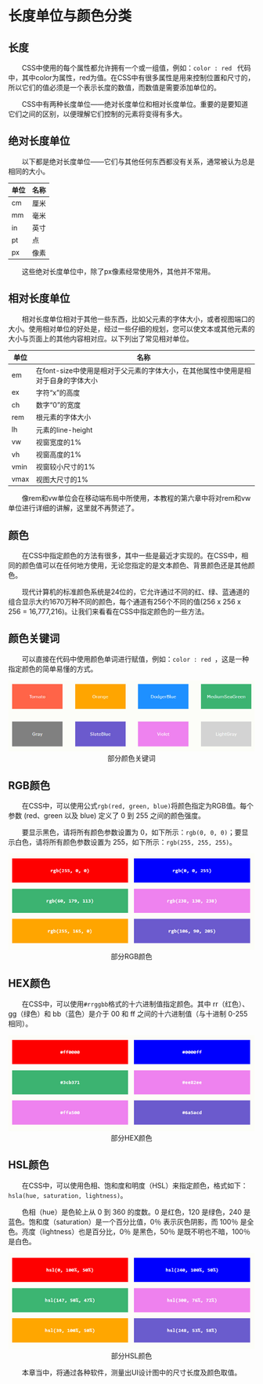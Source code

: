 # 长度单位与颜色分类

## 长度

&emsp;&emsp;CSS中使用的每个属性都允许拥有一个或一组值，例如：`color : red ` 代码中，其中color为属性，red为值。在CSS中有很多属性是用来控制位置和尺寸的，所以它们的值必须是一个表示长度的数值，而数值是需要添加单位的。

&emsp;&emsp;CSS中有两种长度单位——绝对长度单位和相对长度单位。重要的是要知道它们之间的区别，以便理解它们控制的元素将变得有多大。

## 绝对长度单位

&emsp;&emsp;以下都是绝对长度单位——它们与其他任何东西都没有关系，通常被认为总是相同的大小。

| 单位 | 名称 |
| ------ | ------ |
| cm | 厘米 |
| mm | 毫米 |
| in | 英寸 |
| pt | 点 |
| px | 像素 |

&emsp;&emsp;这些绝对长度单位中，除了px像素经常使用外，其他并不常用。

## 相对长度单位

&emsp;&emsp;相对长度单位相对于其他一些东西，比如父元素的字体大小，或者视图端口的大小。使用相对单位的好处是，经过一些仔细的规划，您可以使文本或其他元素的大小与页面上的其他内容相对应。以下列出了常见相对单位。

| 单位 | 名称 |
| ------ | ------ |
| em | 在font-size中使用是相对于父元素的字体大小，在其他属性中使用是相对于自身的字体大小 |
| ex | 字符“x”的高度 |
| ch | 数字“0”的宽度 |
| rem | 根元素的字体大小 |
| lh | 元素的line-height |
| vw | 视窗宽度的1% |
| vh | 视窗高度的1% |
| vmin | 视窗较小尺寸的1% |
| vmax | 视图大尺寸的1% |

&emsp;&emsp;像rem和vw单位会在移动端布局中所使用，本教程的第六章中将对rem和vw单位进行详细的讲解，这里就不再赘述了。

## 颜色

&emsp;&emsp;在CSS中指定颜色的方法有很多，其中一些是最近才实现的。在CSS中，相同的颜色值可以在任何地方使用，无论您指定的是文本颜色、背景颜色还是其他颜色。

&emsp;&emsp;现代计算机的标准颜色系统是24位的，它允许通过不同的红、绿、蓝通道的组合显示大约1670万种不同的颜色，每个通道有256个不同的值(256 x 256 x 256 = 16,777,216)。让我们来看看在CSS中指定颜色的一些方法。

## 颜色关键词

&emsp;&emsp;可以直接在代码中使用颜色单词进行赋值，例如：`color : red `，这是一种指定颜色的简单易懂的方式。

<div align=center>
	<img src="./img/2_2_1.jpg" />
    <div>部分颜色关键词</div>
</div>

## RGB颜色

&emsp;&emsp;在CSS中，可以使用公式`rgb(red, green, blue)`将颜色指定为RGB值。每个参数 (red、green 以及 blue) 定义了 0 到 255 之间的颜色强度。

&emsp;&emsp;要显示黑色，请将所有颜色参数设置为 0，如下所示：`rgb(0, 0, 0)`；要显示白色，请将所有颜色参数设置为 255，如下所示：`rgb(255, 255, 255)`。

<div align=center>
	<img src="./img/2_2_2.jpg" />
    <div>部分RGB颜色</div>
</div>

## HEX颜色

&emsp;&emsp;在CSS中，可以使用`#rrggbb`格式的十六进制值指定颜色。其中 rr（红色）、gg（绿色）和 bb（蓝色）是介于 00 和 ff 之间的十六进制值（与十进制 0-255 相同）。

<div align=center>
	<img src="./img/2_2_3.jpg" />
    <div>部分HEX颜色</div>
</div>

## HSL颜色

&emsp;&emsp;在CSS中，可以使用色相、饱和度和明度（HSL）来指定颜色，格式如下：`hsla(hue, saturation, lightness)`。

&emsp;&emsp;色相（hue）是色轮上从 0 到 360 的度数。0 是红色，120 是绿色，240 是蓝色。饱和度（saturation）是一个百分比值，0％ 表示灰色阴影，而 100％ 是全色。亮度（lightness）也是百分比，0％ 是黑色，50％ 是既不明也不暗，100％是白色。

<div align=center>
	<img src="./img/2_2_4.jpg" />
    <div>部分HSL颜色</div>
</div>

&emsp;&emsp;本章当中，将通过各种软件，测量出UI设计图中的尺寸长度及颜色取值。
